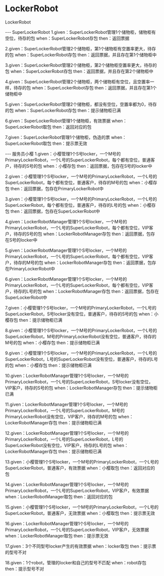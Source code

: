 # LockerRobot
LockerRobot

--- SuperLockerRobot
1.given：SuperLockerRobot管理1个储物柜，储物柜有空位，待存的包
when：SuperLockerRobot存包
then：返回票据

2.given：SuperLockerRobot管理2个储物柜，第1个储物柜有空置率更大，待存的包
when：SuperLockerRobot存包
then：返回票据，并且存在第1个储物柜中

3.given：SuperLockerRobot管理2个储物柜，第2个储物柜空置率更大，待存的包
when：SuperLockerRobot存包
then：返回票据，并且存在第2个储物柜中

4.given：SuperLockerRobot管理2个储物柜，两个储物柜有空位，且空置率一样，待存的包
when：SuperLockerRobot存包
then：返回票据，并且存在第1个储物柜中

5.given：SuperLockerRobot管理2个储物柜，都没有空位，空置率都为0，待存的包
when：SuperLockerRobot存包
then：提示储物柜已满

6.given：SuperLockerRobot管理1个储物柜，有效票据
when：SuperLockerRobot取包
then：返回对应的包

7.given：SuperLockerRobot管理1个储物柜，伪造的票
when：SuperLockerRobot取包
then：提示票无效


--- 服务员小樱
1.given：小樱管理1个S号locker，一个M号的PrimaryLockerRobot，一个L号的SuperLockerRobot，每个都有空位，普通客户，待存的S号的包
when：小樱存包
then：返回票据，包存在S号的locker中

2.given：小樱管理1个S号locker，一个M号的PrimaryLockerRobot，一个L号的SuperLockerRobot，每个都有空位，普通客户，待存的M号的包
when：小樱存包
then：返回票据，包存在PrimaryLockerRobot中

3.given：小樱管理1个S号locker，一个M号的PrimaryLockerRobot，一个L号的SuperLockerRobot，每个都有空位，普通客户，待存的L号的包
when：小樱存包
then：返回票据，包存在SuperLockerRobot中

4.given：LockerRobotManager管理1个S号locker，一个M号的PrimaryLockerRobot，一个L号的SuperLockerRobot，每个都有空位，VIP客户，待存的S号的包
when：LockerRobotManager存包
then：返回票据，包存在S号的locker中

5.given：LockerRobotManager管理1个S号locker，一个M号的PrimaryLockerRobot，一个L号的SuperLockerRobot，每个都有空位，VIP客户，待存的M号的包
when：LockerRobotManager存包
then：返回票据，包存在PrimaryLockerRobot中

6.given：LockerRobotManager管理1个S号locker，一个M号的PrimaryLockerRobot，一个L号的SuperLockerRobot，每个都有空位，VIP客户，待存的L号的包
when：LockerRobotManager存包
then：返回票据，包存在SuperLockerRobot中

7.given：小樱管理1个S号locker，一个M号的PrimaryLockerRobot，一个L号的SuperLockerRobot，S号locker没有空位，普通客户，待存的S号的包
when：小樱存包
then：提示储物柜已满

8.given：小樱管理1个S号locker，一个M号的PrimaryLockerRobot，一个L号的SuperLockerRobot，M号的PrimaryLockerRobot没有空位，普通客户，待存的M号的包
when：小樱存包
then：提示储物柜已满

9.given：小樱管理1个S号locker，一个M号的PrimaryLockerRobot，一个L号的SuperLockerRobot，L号的SuperLockerRobot没有空位，普通客户，待存的L号的包
when：小樱存包
then：提示储物柜已满

10.given：LockerRobotManager管理1个S号locker，一个M号的PrimaryLockerRobot，一个L号的SuperLockerRobot，S号locker没有空位，VIP客户，待存的S号的包
when：LockerRobotManager存包
then：提示储物柜已满

11.given：LockerRobotManager管理1个S号locker，一个M号的PrimaryLockerRobot，一个L号的SuperLockerRobot，M号的PrimaryLockerRobot没有空位，VIP客户，待存的M号的包
when：LockerRobotManager存包
then：提示储物柜已满

12.given：LockerRobotManager管理1个S号locker，一个M号的PrimaryLockerRobot，一个L号的SuperLockerRobot，L号的SuperLockerRobot没有空位，VIP客户，待存的L号的包
when：LockerRobotManager存包
then：提示储物柜已满

13.given：小樱管理1个S号locker，一个M号的PrimaryLockerRobot，一个L号的SuperLockerRobot，普通客户，有效票据
when：小樱取包
then：返回对应的包

14.given：LockerRobotManager管理1个S号locker，一个M号的PrimaryLockerRobot，一个L号的SuperLockerRobot，VIP客户，有效票据
when：LockerRobotManager取包
then：返回对应的包

15.given：小樱管理1个S号locker，一个M号的PrimaryLockerRobot，一个L号的SuperLockerRobot，普通客户，无效票据
when：小樱取包
then：提示票无效

16.given：LockerRobotManager管理1个S号locker，一个M号的PrimaryLockerRobot，一个L号的SuperLockerRobot，VIP客户，无效票据
when：LockerRobotManager取包
then：提示票无效

17.given：3个不同型号locker产生的有效票据
when：locker取包
then：提示票的型号不对

18.given：1个robot，管理的locker和自己的型号不匹配
when：robot存包
then：提示型号不对